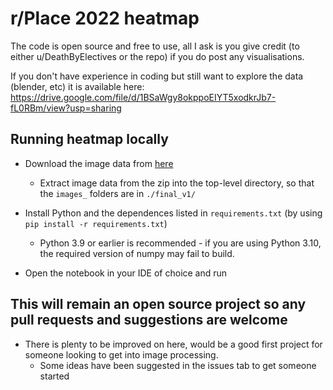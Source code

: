 # r/Place 2022 heatmap

The code is open source and free to use, all I ask is you give credit (to either u/DeathByElectives or the repo) if you do post any visualisations. 

If you don't have experience in coding but still want to explore the data (blender, etc) it is available here: https://drive.google.com/file/d/1BSaWgy8okppoEIYT5xodkrJb7-fL0RBm/view?usp=sharing 

## Running heatmap locally

- Download the image data from [here](https://place.thatguyalex.com/)
  - Extract image data from the zip into the top-level directory, so that the `images_` folders are in `./final_v1/`

- Install Python and the dependences listed in `requirements.txt` (by using `pip install -r requirements.txt`)
  - Python 3.9 or earlier is recommended - if you are using Python 3.10, the required version of numpy may fail to build.

- Open the notebook in your IDE of choice and run

## This will remain an open source project so any pull requests and suggestions are welcome

- There is plenty to be improved on here, would be a good first project for someone looking to get into image processing.
  - Some ideas have been suggested in the issues tab to get someone started 
